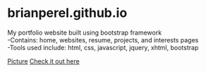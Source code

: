 # brianperel.github.io 

My portfolio website built using bootstrap framework<br> 
-Contains: home, websites, resume, projects, and interests pages<br> 
-Tools used include: html, css, javascript, jquery, xhtml, bootstrap<br>

[Picture](images/Screenshots/main.png)
[Check it out here](https://brianperel.github.io/)
